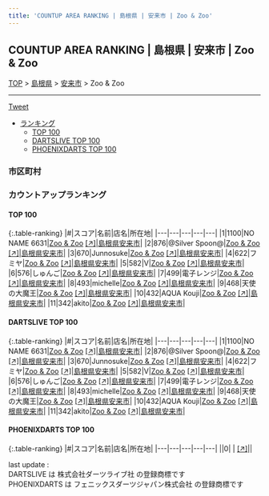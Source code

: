 ```yaml
---
title: 'COUNTUP AREA RANKING | 島根県 | 安来市 | Zoo & Zoo'
---
```

## COUNTUP AREA RANKING | 島根県 | 安来市 | Zoo & Zoo

[TOP](/darts/rank/) > [島根県](/darts/rank/島根県/) > [安来市](/darts/rank/島根県/安来市/) > Zoo & Zoo

___

<a href="https://twitter.com/share?ref_src=twsrc%5Etfw" data-text="COUNTUP AREA RANKING | 島根県安来市Zoo & Zoo" class="twitter-share-button" data-hashtags="DARTSLIVE,PHOENIXDARTS,darts,ダーツ" data-show-count="false">Tweet</a>

* [ランキング](#カウントアップランキング)
    * [TOP 100](#top-100)
    * [DARTSLIVE TOP 100](#dartslive-top-100)
    * [PHOENIXDARTS TOP 100](#phoenixdarts-top-100)

### 市区町村

<ul>

</ul>

### カウントアップランキング

#### TOP 100



{:.table-ranking}
|#|スコア|名前|店名|所在地|
|---|---|---|---|---|
|1|1100|<span class="rank-name-dl">NO NAME 6631</span>|<a href="/darts/rank/shops/658e40c87b3f3c215f9f3321c1147265.html">Zoo & Zoo</a> <a href="https://search.dartslive.com/jp/shop/658e40c87b3f3c215f9f3321c1147265">[↗]</a>|<a href="/darts/rank/島根県/安来市">島根県安来市</a>|
|2|876|<span class="rank-name-dl">@Silver Spoon@</span>|<a href="/darts/rank/shops/658e40c87b3f3c215f9f3321c1147265.html">Zoo & Zoo</a> <a href="https://search.dartslive.com/jp/shop/658e40c87b3f3c215f9f3321c1147265">[↗]</a>|<a href="/darts/rank/島根県/安来市">島根県安来市</a>|
|3|670|<span class="rank-name-dl">Junnosuke</span>|<a href="/darts/rank/shops/658e40c87b3f3c215f9f3321c1147265.html">Zoo & Zoo</a> <a href="https://search.dartslive.com/jp/shop/658e40c87b3f3c215f9f3321c1147265">[↗]</a>|<a href="/darts/rank/島根県/安来市">島根県安来市</a>|
|4|622|<span class="rank-name-dl">フミヤ</span>|<a href="/darts/rank/shops/658e40c87b3f3c215f9f3321c1147265.html">Zoo & Zoo</a> <a href="https://search.dartslive.com/jp/shop/658e40c87b3f3c215f9f3321c1147265">[↗]</a>|<a href="/darts/rank/島根県/安来市">島根県安来市</a>|
|5|582|<span class="rank-name-dl">V</span>|<a href="/darts/rank/shops/658e40c87b3f3c215f9f3321c1147265.html">Zoo & Zoo</a> <a href="https://search.dartslive.com/jp/shop/658e40c87b3f3c215f9f3321c1147265">[↗]</a>|<a href="/darts/rank/島根県/安来市">島根県安来市</a>|
|6|576|<span class="rank-name-dl">しゅんご</span>|<a href="/darts/rank/shops/658e40c87b3f3c215f9f3321c1147265.html">Zoo & Zoo</a> <a href="https://search.dartslive.com/jp/shop/658e40c87b3f3c215f9f3321c1147265">[↗]</a>|<a href="/darts/rank/島根県/安来市">島根県安来市</a>|
|7|499|<span class="rank-name-dl">電子レンジ</span>|<a href="/darts/rank/shops/658e40c87b3f3c215f9f3321c1147265.html">Zoo & Zoo</a> <a href="https://search.dartslive.com/jp/shop/658e40c87b3f3c215f9f3321c1147265">[↗]</a>|<a href="/darts/rank/島根県/安来市">島根県安来市</a>|
|8|493|<span class="rank-name-dl">michelle</span>|<a href="/darts/rank/shops/658e40c87b3f3c215f9f3321c1147265.html">Zoo & Zoo</a> <a href="https://search.dartslive.com/jp/shop/658e40c87b3f3c215f9f3321c1147265">[↗]</a>|<a href="/darts/rank/島根県/安来市">島根県安来市</a>|
|9|468|<span class="rank-name-dl">天使の大魔王</span>|<a href="/darts/rank/shops/658e40c87b3f3c215f9f3321c1147265.html">Zoo & Zoo</a> <a href="https://search.dartslive.com/jp/shop/658e40c87b3f3c215f9f3321c1147265">[↗]</a>|<a href="/darts/rank/島根県/安来市">島根県安来市</a>|
|10|432|<span class="rank-name-dl">AQUA Kouji</span>|<a href="/darts/rank/shops/658e40c87b3f3c215f9f3321c1147265.html">Zoo & Zoo</a> <a href="https://search.dartslive.com/jp/shop/658e40c87b3f3c215f9f3321c1147265">[↗]</a>|<a href="/darts/rank/島根県/安来市">島根県安来市</a>|
|11|342|<span class="rank-name-dl">akito</span>|<a href="/darts/rank/shops/658e40c87b3f3c215f9f3321c1147265.html">Zoo & Zoo</a> <a href="https://search.dartslive.com/jp/shop/658e40c87b3f3c215f9f3321c1147265">[↗]</a>|<a href="/darts/rank/島根県/安来市">島根県安来市</a>|


#### DARTSLIVE TOP 100



{:.table-ranking}
|#|スコア|名前|店名|所在地|
|---|---|---|---|---|
|1|1100|<span class="rank-name-dl">NO NAME 6631</span>|<a href="/darts/rank/shops/658e40c87b3f3c215f9f3321c1147265.html">Zoo & Zoo</a> <a href="https://search.dartslive.com/jp/shop/658e40c87b3f3c215f9f3321c1147265">[↗]</a>|<a href="/darts/rank/島根県/安来市">島根県安来市</a>|
|2|876|<span class="rank-name-dl">@Silver Spoon@</span>|<a href="/darts/rank/shops/658e40c87b3f3c215f9f3321c1147265.html">Zoo & Zoo</a> <a href="https://search.dartslive.com/jp/shop/658e40c87b3f3c215f9f3321c1147265">[↗]</a>|<a href="/darts/rank/島根県/安来市">島根県安来市</a>|
|3|670|<span class="rank-name-dl">Junnosuke</span>|<a href="/darts/rank/shops/658e40c87b3f3c215f9f3321c1147265.html">Zoo & Zoo</a> <a href="https://search.dartslive.com/jp/shop/658e40c87b3f3c215f9f3321c1147265">[↗]</a>|<a href="/darts/rank/島根県/安来市">島根県安来市</a>|
|4|622|<span class="rank-name-dl">フミヤ</span>|<a href="/darts/rank/shops/658e40c87b3f3c215f9f3321c1147265.html">Zoo & Zoo</a> <a href="https://search.dartslive.com/jp/shop/658e40c87b3f3c215f9f3321c1147265">[↗]</a>|<a href="/darts/rank/島根県/安来市">島根県安来市</a>|
|5|582|<span class="rank-name-dl">V</span>|<a href="/darts/rank/shops/658e40c87b3f3c215f9f3321c1147265.html">Zoo & Zoo</a> <a href="https://search.dartslive.com/jp/shop/658e40c87b3f3c215f9f3321c1147265">[↗]</a>|<a href="/darts/rank/島根県/安来市">島根県安来市</a>|
|6|576|<span class="rank-name-dl">しゅんご</span>|<a href="/darts/rank/shops/658e40c87b3f3c215f9f3321c1147265.html">Zoo & Zoo</a> <a href="https://search.dartslive.com/jp/shop/658e40c87b3f3c215f9f3321c1147265">[↗]</a>|<a href="/darts/rank/島根県/安来市">島根県安来市</a>|
|7|499|<span class="rank-name-dl">電子レンジ</span>|<a href="/darts/rank/shops/658e40c87b3f3c215f9f3321c1147265.html">Zoo & Zoo</a> <a href="https://search.dartslive.com/jp/shop/658e40c87b3f3c215f9f3321c1147265">[↗]</a>|<a href="/darts/rank/島根県/安来市">島根県安来市</a>|
|8|493|<span class="rank-name-dl">michelle</span>|<a href="/darts/rank/shops/658e40c87b3f3c215f9f3321c1147265.html">Zoo & Zoo</a> <a href="https://search.dartslive.com/jp/shop/658e40c87b3f3c215f9f3321c1147265">[↗]</a>|<a href="/darts/rank/島根県/安来市">島根県安来市</a>|
|9|468|<span class="rank-name-dl">天使の大魔王</span>|<a href="/darts/rank/shops/658e40c87b3f3c215f9f3321c1147265.html">Zoo & Zoo</a> <a href="https://search.dartslive.com/jp/shop/658e40c87b3f3c215f9f3321c1147265">[↗]</a>|<a href="/darts/rank/島根県/安来市">島根県安来市</a>|
|10|432|<span class="rank-name-dl">AQUA Kouji</span>|<a href="/darts/rank/shops/658e40c87b3f3c215f9f3321c1147265.html">Zoo & Zoo</a> <a href="https://search.dartslive.com/jp/shop/658e40c87b3f3c215f9f3321c1147265">[↗]</a>|<a href="/darts/rank/島根県/安来市">島根県安来市</a>|
|11|342|<span class="rank-name-dl">akito</span>|<a href="/darts/rank/shops/658e40c87b3f3c215f9f3321c1147265.html">Zoo & Zoo</a> <a href="https://search.dartslive.com/jp/shop/658e40c87b3f3c215f9f3321c1147265">[↗]</a>|<a href="/darts/rank/島根県/安来市">島根県安来市</a>|


#### PHOENIXDARTS TOP 100



{:.table-ranking}
|#|スコア|名前|店名|所在地|
|---|---|---|---|---|
||0|<span class="rank-name-dl"> </span>|<a href="/darts/rank/shops/.html"></a> <a href="">[↗]</a>|<a href="/darts/rank//"></a>|


<div class="footer border-top border-gray-light mt-5 pt-3 text-right text-gray">
    last update : <span style="font-weight: italic" id="foot_last_modified"></span><br />
    DARTSLIVE は 株式会社ダーツライブ社 の登録商標です<br />
    PHOENIXDARTS は フェニックスダーツジャパン株式会社 の登録商標です<br />
</div>

<script src="https://cdnjs.cloudflare.com/ajax/libs/jquery.tablesorter/2.31.3/js/jquery.tablesorter.min.js" integrity="sha512-qzgd5cYSZcosqpzpn7zF2ZId8f/8CHmFKZ8j7mU4OUXTNRd5g+ZHBPsgKEwoqxCtdQvExE5LprwwPAgoicguNg==" crossorigin="anonymous" referrerpolicy="no-referrer"></script>
<link rel="stylesheet" href="https://cdnjs.cloudflare.com/ajax/libs/jquery.tablesorter/2.31.3/css/theme.default.min.css" integrity="sha512-wghhOJkjQX0Lh3NSWvNKeZ0ZpNn+SPVXX1Qyc9OCaogADktxrBiBdKGDoqVUOyhStvMBmJQ8ZdMHiR3wuEq8+w==" crossorigin="anonymous" referrerpolicy="no-referrer" />
<script>
$(function() {
    $(".table-ranking").tablesorter({sortList:[[0, 0]]});
    $("#foot_last_modified").text(formatDate(new Date(document.lastModified), 'yyyy-MM-dd HH:mm:ss'));
});
</script>

<script async src="https://platform.twitter.com/widgets.js" charset="utf-8"></script>